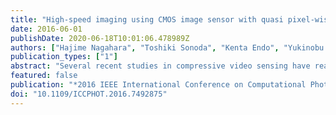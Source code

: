 ```yaml
---
title: "High-speed imaging using CMOS image sensor with quasi pixel-wise exposure"
date: 2016-06-01
publishDate: 2020-06-18T10:01:06.478989Z
authors: ["Hajime Nagahara", "Toshiki Sonoda", "Kenta Endo", "Yukinobu Sugiyama", "Rin Ichiro Taniguchi"]
publication_types: ["1"]
abstract: "Several recent studies in compressive video sensing have realized scene capture beyond the fundamental trade-off limit between spatial resolution and temporal resolution using random space-time sampling. However, most of these studies showed results for higher frame rate video that were produced by simulation experiments or using an optically simulated random sampling camera, because there are currently no commercially available image sensors with random exposure or sampling capabilities. We fabricated a prototype complementary metal oxide semiconductor (CMOS) image sensor with quasi pixel-wise exposure timing that can realize nonuniform space-time sampling. The prototype sensor can reset exposures independently by columns and fix these amount of exposure by rows for each 8×8 pixel block. This CMOS sensor is not fully controllable via the pixels, and has line-dependent controls, but it offers flexibility when compared with regular CMOS or charge-coupled device sensors with global or rolling shutters. We propose a method to realize pseudo-random sampling for high-speed video acquisition that uses the flexibility of the CMOS sensor. We reconstruct the high-speed video sequence from the images produced by pseudo-random sampling using an over-complete dictionary. The proposed method also removes the rolling shutter effect from the reconstructed video."
featured: false
publication: "*2016 IEEE International Conference on Computational Photography, ICCP 2016 - Proceedings*"
doi: "10.1109/ICCPHOT.2016.7492875"
---
```


